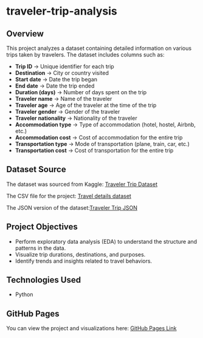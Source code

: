 # traveler-trip-analysis


## Overview

This project analyzes a dataset containing detailed information on various trips taken by travelers. The dataset includes columns such as:

- **Trip ID** → Unique identifier for each trip  
- **Destination** → City or country visited  
- **Start date** → Date the trip began  
- **End date** → Date the trip ended  
- **Duration (days)** → Number of days spent on the trip  
- **Traveler name** → Name of the traveler  
- **Traveler age** → Age of the traveler at the time of the trip  
- **Traveler gender** → Gender of the traveler  
- **Traveler nationality** → Nationality of the traveler  
- **Accommodation type** → Type of accommodation (hotel, hostel, Airbnb, etc.)  
- **Accommodation cost** → Cost of accommodation for the entire trip  
- **Transportation type** → Mode of transportation (plane, train, car, etc.)  
- **Transportation cost** → Cost of transportation for the entire trip  

## Dataset Source

The dataset was sourced from Kaggle: [Traveler Trip Dataset](https://www.kaggle.com/datasets/rkiattisak/traveler-trip-data)

The CSV file for the project: [Travel details dataset](https://github.com/vnguyen1801/traveler-trip-analysis/blob/main/Travel%20details%20dataset.csv)

The JSON version of the dataset:[Traveler Trip JSON](https://vnguyen1801.github.io/traveler-trip-analysis/csvjson.json)

## Project Objectives

- Perform exploratory data analysis (EDA) to understand the structure and patterns in the data.
- Visualize trip durations, destinations, and purposes.
- Identify trends and insights related to travel behaviors.

## Technologies Used

- Python


## GitHub Pages

You can view the project and visualizations here: [GitHub Pages Link](https://vnguyen1801.github.io/traveler-trip-analysis/)
